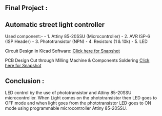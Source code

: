 ## Final Project :
## Automatic street light controller

Used component:-
	- 1. Attiny 85-20SSU (Microcontroller)
	- 2. AVR ISP-6 (ISP Header)
	- 3. Phototransistor (NPN)
	- 4. Resistors (1 & 10k)
	- 5. LED
	
  Circuit Design in Kicad Software: [Click here for Snapshot](/img/cktdesign1.jpg)
    
  PCB Design Cut through Milling Machine & Components Soldering
  [Click here for Snapshot](/img/pcb.jpg)
  
## Conclusion : 
LED control by the use of phototransistor and Attiny 85-20SSU microcontroller. When Light comes on the phototransistor then LED goes to OFF mode and when light goes from the phototransistor LED goes to ON mode using programmable microcontroller  Attiny 85-20SSU.

